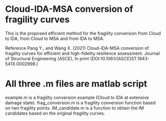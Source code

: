 # Cloud-IDA-MSA conversion of fragility curves
This is the proposed efficient method for the fragility conversion from Cloud to IDA, from Cloud to MSA and from IDA to MSA. 

Reference
Pang Y., and Wang X. (2021) Cloud-IDA-MSA conversion of fragility curves
for efficient and high-fidelity resilience assessment. Journal of
Structural Engineering (ASCE), In print (DOI:10.1061/(ASCE)ST.1943-541X.0002998.)

# All three .m files are matlab script
example.m is a fragility conversion example (Cloud to IDA at extensive damage state).
frag_conversion.m is a fragility conversion function based on two fragility points.
IM_candidate.m is a function to obtain the IM candidates based on the original fragility curves.
